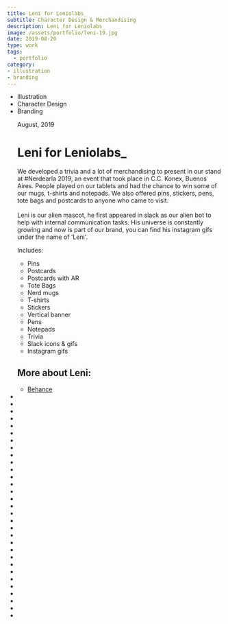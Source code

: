```yaml
---
title: Leni for Leniolabs_
subtitle: Character Design & Merchandising
description: Leni for Leniolabs_
image: /assets/portfolio/leni-19.jpg
date: 2019-08-20
type: work
tags:
  - portfolio
category: 
- illustration
- branding
---
```


<ul class="tags">
    <li>Illustration</li>
    <li>Character Design</li>
    <li>Branding</li>
</ul>
<ul class="gallery masonry">
    <div class="content">
        <p class="content-date">August, 2019</p>
        <h1>Leni for Leniolabs_</h1>
        <p>We developed a trivia and a lot of merchandising to present in our stand at #Nerdearla 2019, an event that took place in C.C. Konex, Buenos Aires. People played on our tablets and had the chance to win some of our mugs, t-shirts and notepads. We also offered pins, stickers, pens, tote bags and postcards to anyone who came to visit. <br> <br> Leni is our alien mascot, he first appeared in slack as our alien bot to help with internal communication tasks. His universe is constantly growing and now is part of our brand, you can find his instagram gifs under the name of 'Leni'.</p>
        <p>Includes:</p>
        <ul class="ul-list">
            <li>Pins</li>
            <li>Postcards</li>
            <li>Postcards with AR</li>
            <li>Tote Bags</li>
            <li>Nerd mugs</li>
            <li>T-shirts</li>
            <li>Stickers</li>
            <li>Vertical banner</li>
            <li>Pens</li>
            <li>Notepads</li>
            <li>Trivia</li>
            <li>Slack icons &amp; gifs</li>
            <li>Instagram gifs</li>
        </ul>
        <h2>More about Leni:</h2>
        <ul class="music-list">
            <li><a target="_blank" rel="noreferrer" href="https://www.behance.net/gallery/90294769/Leniolabs_-merchandising" class="heart">Behance</a></li>
        </ul>
    </div>
    <li><img src="/assets/portfolio/leni-01.jpg" alt=""></li>
    <li><img src="/assets/portfolio/leni-02.jpg" alt=""></li>
    <li><img src="/assets/portfolio/leni-03.jpg" alt=""></li>
    <li><img src="/assets/portfolio/leni-04.jpg" alt=""></li>
    <li><img src="/assets/portfolio/leni-06.jpg" alt=""></li>
    <li><img src="/assets/portfolio/leni-07.jpg" alt=""></li>
    <li><img src="/assets/portfolio/leni-08.jpg" alt=""></li>
    <li><img src="/assets/portfolio/leni-09.jpg" alt=""></li>
    <li><img src="/assets/portfolio/leni-10.jpg" alt=""></li>
    <li><img src="/assets/portfolio/leni-11.jpg" alt=""></li>
    <li><img src="/assets/portfolio/leni-12.jpg" alt=""></li>
    <li><img src="/assets/portfolio/leni-13.jpg" alt=""></li>
    <li><img src="/assets/portfolio/leni-14.jpg" alt=""></li>
    <li><img src="/assets/portfolio/leni-15.jpg" alt=""></li>
    <li><img src="/assets/portfolio/leni-16.jpg" alt=""></li>
    <li><img src="/assets/portfolio/leni-17.jpg" alt=""></li>
    <li><img src="/assets/portfolio/leni-18.jpg" alt=""></li>
    <li><img src="/assets/portfolio/leni-19.jpg" alt=""></li>
    <li><img src="/assets/portfolio/leni-20.jpg" alt=""></li>
    <li><img src="/assets/portfolio/leni-21.jpg" alt=""></li>
    <li><img src="/assets/portfolio/leni-22.png" alt=""></li>
    <li><img src="/assets/portfolio/leni-23.jpg" alt=""></li>
    <li><img src="/assets/portfolio/leni-24.jpg" alt=""></li>
    <li><img src="/assets/portfolio/leni-25.jpg" alt=""></li>
    <li><img src="/assets/portfolio/leni-26.jpg" alt=""></li>
    <li><img src="/assets/portfolio/leni-27.jpg" alt=""></li>
    <li><img src="/assets/portfolio/leni-28.jpg" alt=""></li>
    <li><img src="/assets/portfolio/leni-29.jpg" alt=""></li>
    <li><img src="/assets/portfolio/leni-30.jpg" alt=""></li>
    <li><img src="/assets/portfolio/leni-31.jpg" alt=""></li>
    <li><img src="/assets/portfolio/leni-32.jpg" alt=""></li>
</ul>